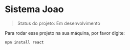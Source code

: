 <h1> Sistema Joao</h1>

> Status do projeto: Em desenvolvimento

Para rodar esse projeto na sua máquina, por favor digite:

```
npm install react
```
